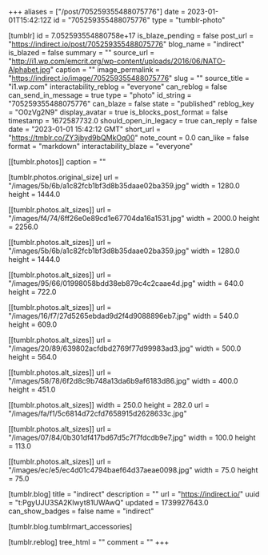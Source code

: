 +++
aliases = ["/post/705259355488075776"]
date = 2023-01-01T15:42:12Z
id = "705259355488075776"
type = "tumblr-photo"

[tumblr]
id = 7.052593554880758e+17
is_blaze_pending = false
post_url = "https://indirect.io/post/705259355488075776"
blog_name = "indirect"
is_blazed = false
summary = ""
source_url = "http://i1.wp.com/emcrit.org/wp-content/uploads/2016/06/NATO-Alphabet.jpg"
caption = ""
image_permalink = "https://indirect.io/image/705259355488075776"
slug = ""
source_title = "i1.wp.com"
interactability_reblog = "everyone"
can_reblog = false
can_send_in_message = true
type = "photo"
id_string = "705259355488075776"
can_blaze = false
state = "published"
reblog_key = "O0zVg2N9"
display_avatar = true
is_blocks_post_format = false
timestamp = 1672587732.0
should_open_in_legacy = true
can_reply = false
date = "2023-01-01 15:42:12 GMT"
short_url = "https://tmblr.co/ZY3jbyd9bQMkOq00"
note_count = 0.0
can_like = false
format = "markdown"
interactability_blaze = "everyone"

[[tumblr.photos]]
caption = ""

[tumblr.photos.original_size]
url = "/images/5b/6b/a1c82fcb1bf3d8b35daae02ba359.jpg"
width = 1280.0
height = 1444.0

[[tumblr.photos.alt_sizes]]
url = "/images/f4/74/6ff26e0e89cd1e67704da16a1531.jpg"
width = 2000.0
height = 2256.0

[[tumblr.photos.alt_sizes]]
url = "/images/5b/6b/a1c82fcb1bf3d8b35daae02ba359.jpg"
width = 1280.0
height = 1444.0

[[tumblr.photos.alt_sizes]]
url = "/images/95/66/01998058bdd38eb879c4c2caae4d.jpg"
width = 640.0
height = 722.0

[[tumblr.photos.alt_sizes]]
url = "/images/16/f7/27d5265ebdad9d2f4d9088896eb7.jpg"
width = 540.0
height = 609.0

[[tumblr.photos.alt_sizes]]
url = "/images/20/89/639802acfdbd2769f77d99983ad3.jpg"
width = 500.0
height = 564.0

[[tumblr.photos.alt_sizes]]
url = "/images/58/78/6f2d8c9b748a13da6b9af6183d86.jpg"
width = 400.0
height = 451.0

[[tumblr.photos.alt_sizes]]
width = 250.0
height = 282.0
url = "/images/fa/f1/5c6814d72cfd7658915d2628633c.jpg"

[[tumblr.photos.alt_sizes]]
url = "/images/07/84/0b301df417bd67d5c7f7fdcdb9e7.jpg"
width = 100.0
height = 113.0

[[tumblr.photos.alt_sizes]]
url = "/images/ec/e5/ec4d01c4794baef64d37aeae0098.jpg"
width = 75.0
height = 75.0

[tumblr.blog]
title = "indirect"
description = ""
url = "https://indirect.io/"
uuid = "t:PgyUJU3SA2Klwyt81UWAwQ"
updated = 1739927643.0
can_show_badges = false
name = "indirect"

[tumblr.blog.tumblrmart_accessories]

[tumblr.reblog]
tree_html = ""
comment = ""
+++
